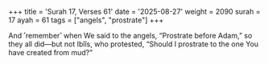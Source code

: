 +++
title = 'Surah 17, Verses 61'
date = '2025-08-27'
weight = 2090
surah = 17
ayah = 61
tags = ["angels", "prostrate"]
+++

And ˹remember˺ when We said to the angels, “Prostrate before Adam,” so they all did—but not Iblîs, who protested, “Should I prostrate to the one You have created from mud?”